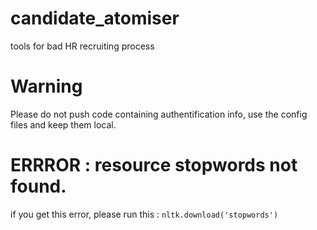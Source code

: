 # candidate_atomiser
tools for bad HR recruiting process

# Warning
Please do not push code containing authentification info, use the config files and keep them local.

# ERRROR : resource stopwords not found.
if you get this error, please run this : `nltk.download('stopwords')`